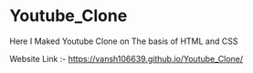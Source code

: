 # Youtube_Clone
Here I Maked Youtube Clone on The basis of HTML and CSS

Website Link :- https://vansh106639.github.io/Youtube_Clone/
